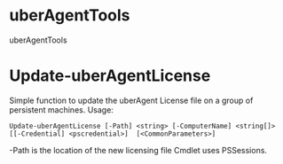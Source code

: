 # uberAgentTools
uberAgentTools


# Update-uberAgentLicense
Simple function to update the uberAgent License file on a group of persistent machines.
Usage:

```Update-uberAgentLicense [-Path] <string> [-ComputerName] <string[]> [[-Credential] <pscredential>]  [<CommonParameters>]```

-Path is the location of the new licensing file
Cmdlet uses PSSessions.
